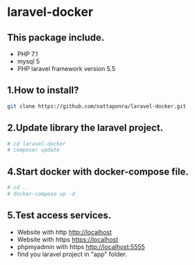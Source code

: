 # laravel-docker
## This package include.
* PHP 7.1
* mysql 5
* PHP laravel framework version 5.5

## 1.How to install?
```bash
git clone https://github.com/nattaponra/laravel-docker.git
```
 
 
## 2.Update library the laravel project.
```bash
# cd laravel-docker
# composer update
```

## 4.Start docker with docker-compose file.
```bash
# cd ..
# docker-compose up -d
```
## 5.Test access services.
* Website with http  <http://localhost>
* Website with https <https://localhost>
* phpmyadmin with https <http://localhost:5555>
* find you laravel project in "app" folder.